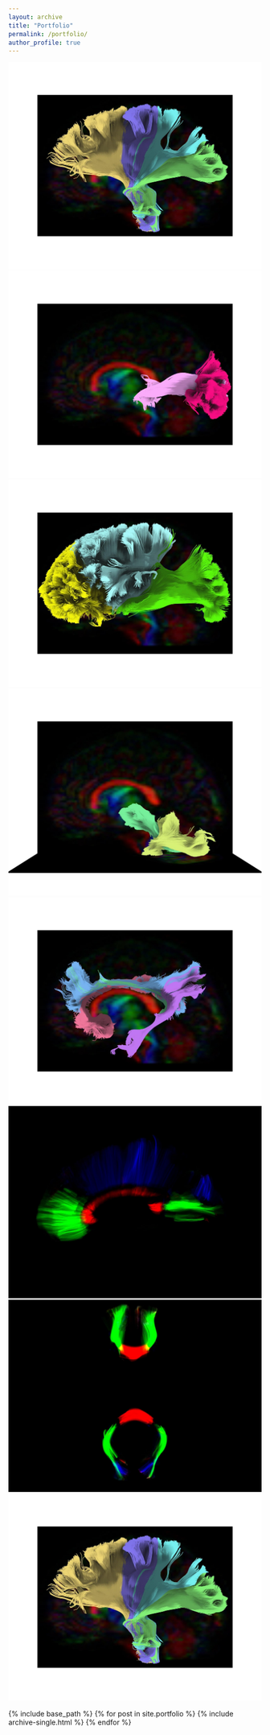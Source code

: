 ```yaml
---
layout: archive
title: "Portfolio"
permalink: /portfolio/
author_profile: true
---
```


<img src='/images/photo_2022-09-26_10-31-26.jpg'>

<img src='/images/photo_2022-09-26_10-31-21.jpg'>

<img src='/images/photo_2022-09-26_10-31-18.jpg'>

<img src='/images/photo_2022-09-26_10-31-13.jpg'>

<img src='/images/photo_2022-09-26_10-31-08.jpg'>

<img src='/images/photo_2022-09-26_10-31-05.jpg'>

<img src='/images/photo_2022-09-26_10-30-59.jpg'>

<img src='/images/photo_2022-09-26_10-29-47.jpg'>

{% include base_path %}
{% for post in site.portfolio %}
  {% include archive-single.html %}
{% endfor %}

 
